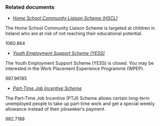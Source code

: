 ###  Related documents

  * [ _Home School Community Liaison Scheme (HSCL)_ ](/en/education/primary-and-post-primary-education/attendance-and-discipline-in-schools/home-school-liaison/)

The Home School Community Liaison Scheme is targeted at children in Ireland
who are at risk of not reaching their educational potential.

1060.864

  * [ _Youth Employment Support Scheme (YESS)_ ](/en/employment/unemployment-and-redundancy/employment-support-schemes/youth-employment-support-scheme/)

The Youth Employment Support Scheme (YESS) is closed. You may be interested in
the Work Placement Experience Programme (WPEP).

987.96185

  * [ _Part-Time Job Incentive Scheme_ ](/en/social-welfare/social-welfare-payments-and-work/part-time-job-incentive-scheme/)

The Part-Time Job Incentive (PTJI) Scheme allows certain long-term unemployed
people to take up part-time work and get a special weekly allowance instead of
their jobseeker’s payment.

982.7188
